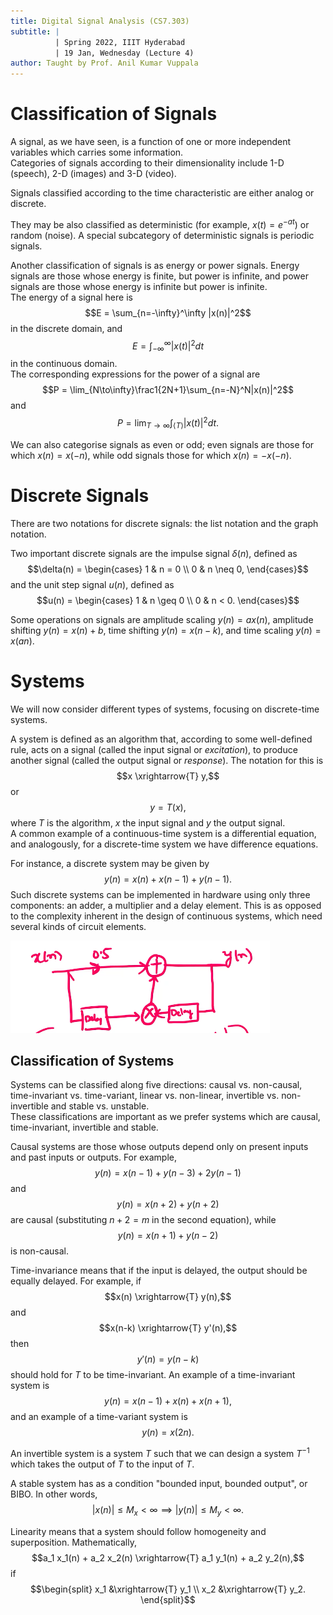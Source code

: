 ```yaml
---
title: Digital Signal Analysis (CS7.303)
subtitle: |
          | Spring 2022, IIIT Hyderabad
          | 19 Jan, Wednesday (Lecture 4)
author: Taught by Prof. Anil Kumar Vuppala
---
```


# Classification of Signals
A signal, as we have seen, is a function of one or more independent variables which carries some information.  
Categories of signals according to their dimensionality include 1-D (speech), 2-D (images) and 3-D (video).  

Signals classified according to the time characteristic are either analog or discrete.  

They may be also classified as deterministic (for example, $x(t) = e^{-at}$) or random (noise). A special subcategory of deterministic signals is periodic signals.  

Another classification of signals is as energy or power signals. Energy signals are those whose energy is finite, but power is infinite, and power signals are those whose energy is infinite but power is infinite.  
The energy of a signal here is
$$E = \sum_{n=-\infty}^\infty |x(n)|^2$$
in the discrete domain, and
$$E = \int_{-\infty}^\infty|x(t)|^2dt$$
in the continuous domain.  
The corresponding expressions for the power of a signal are
$$P = \lim_{N\to\infty}\frac1{2N+1}\sum_{n=-N}^N|x(n)|^2$$
and
$$P = \lim_{T\to\infty}\int_{\langle T \rangle}|x(t)|^2 dt.$$

We can also categorise signals as even or odd; even signals are those for which $x(n) = x(-n)$, while odd signals those for which $x(n) = -x(-n)$.

# Discrete Signals
There are two notations for discrete signals: the list notation and the graph notation.  

Two important discrete signals are the impulse signal $\delta(n)$, defined as
$$\delta(n) = \begin{cases}
1 & n = 0 \\
0 & n \neq 0, \end{cases}$$
and the unit step signal $u(n)$, defined as
$$u(n) = \begin{cases}
1 & n \geq 0 \\
0 & n < 0. \end{cases}$$

Some operations on signals are amplitude scaling $y(n) = ax(n)$, amplitude shifting $y(n) = x(n) +b$, time shifting $y(n) = x(n-k)$, and time scaling $y(n) = x(an)$.

# Systems
We will now consider different types of systems, focusing on discrete-time systems.  

A system is defined as an algorithm that, according to some well-defined rule, acts on a signal (called the input signal or *excitation*), to produce another signal (called the output signal or *response*). The notation for this is
$$x \xrightarrow{T} y,$$
or
$$y = T(x),$$
where $T$ is the algorithm, $x$ the input signal and $y$ the output signal.  
A common example of a continuous-time system is a differential equation, and analogously, for a discrete-time system we have difference equations.  

For instance, a discrete system may be given by
$$y(n) = x(n) + x(n-1) + y(n-1).$$
Such discrete systems can be implemented in hardware using only three components: an adder, a multiplier and a delay element. This is as opposed to the complexity inherent in the design of continuous systems, which need several kinds of circuit elements.

![Implementation of Discrete System](impl.png)

## Classification of Systems
Systems can be classified along five directions: causal vs. non-causal, time-invariant vs. time-variant, linear vs. non-linear, invertible vs. non-invertible and stable vs. unstable.  
These classifications are important as we prefer systems which are causal, time-invariant, invertible and stable.  

Causal systems are those whose outputs depend only on present inputs and past inputs or outputs. For example,
$$y(n) = x(n-1) + y(n-3) + 2y(n-1)$$
and
$$y(n) = x(n+2) + y(n+2)$$
are causal (substituting $n+2 = m$ in the second equation), while
$$y(n) = x(n+1) + y(n-2)$$
is non-causal.

Time-invariance means that if the input is delayed, the output should be equally delayed. For example, if 
$$x(n) \xrightarrow{T} y(n),$$
and
$$x(n-k) \xrightarrow{T} y'(n),$$
then
$$y'(n) = y(n-k)$$
should hold for $T$ to be time-invariant. An example of a time-invariant system is
$$y(n) = x(n-1) + x(n) + x(n+1),$$
and an example of a time-variant system is
$$y(n) = x(2n).$$

An invertible system is a system $T$ such that we can design a system $T^{-1}$ which takes the output of $T$ to the input of $T$.  

A stable system has as a condition "bounded input, bounded output", or BIBO. In other words,
$$|x(n)| \leq M_x < \infty \implies |y(n)| \leq M_y < \infty.$$

Linearity means that a system should follow homogeneity and superposition. Mathematically,
$$a_1 x_1(n) + a_2 x_2(n) \xrightarrow{T} a_1 y_1(n) + a_2 y_2(n),$$
if
$$\begin{split}
x_1 &\xrightarrow{T} y_1 \\
x_2 &\xrightarrow{T} y_2. \end{split}$$
